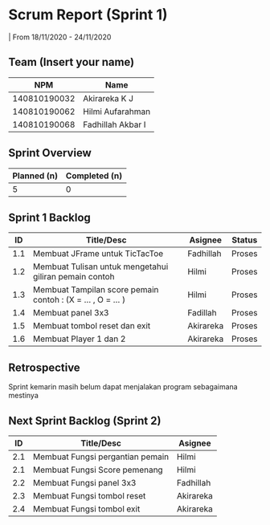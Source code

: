 # Scrum Report (Sprint 1)
| From 18/11/2020 - 24/11/2020
## Team (Insert your name)
| NPM           | Name        |
| ------------- |-------------|
| 140810190032  | Akirareka K J    |
| 140810190062  | Hilmi Aufarahman    |
| 140810190068  | Fadhillah Akbar I |

## Sprint Overview
| Planned (n)   | Completed (n) |
| ------------- |-------------- |
| 5             | 0             |

## Sprint 1 Backlog

| ID  | Title/Desc | Asignee | Status |
| --- | ---------- | ------- | ------ |
| 1.1 | Membuat JFrame untuk TicTacToe | Fadhillah | Proses |
| 1.2 | Membuat Tulisan untuk mengetahui giliran pemain contoh | Hilmi | Proses |
| 1.3 | Membuat Tampilan score pemain contoh : (X = … , O = … ) | Hilmi | Proses | 
| 1.4 | Membuat panel 3x3 | Fadillah| Proses | 
| 1.5 | Membuat tombol reset dan exit | Akirareka | Proses | 
| 1.6 | Membuat Player 1 dan 2 | Akirareka | Proses | 

## Retrospective 

Sprint kemarin masih belum dapat menjalakan program sebagaimana mestinya 

## Next Sprint Backlog (Sprint 2)
| ID  | Title/Desc | Asignee | 
| --- | ---------- | ------- | 
| 2.1 | Membuat Fungsi pergantian pemain | Hilmi |
| 2.1 | Membuat Fungsi Score pemenang |Hilmi |
| 2.2 | Membuat Fungsi panel 3x3 | Fadhillah|
| 2.3 | Membuat Fungsi tombol reset | Akirareka |
| 2.4 | Membuat Fungsi tombol exit | Akirareka|

